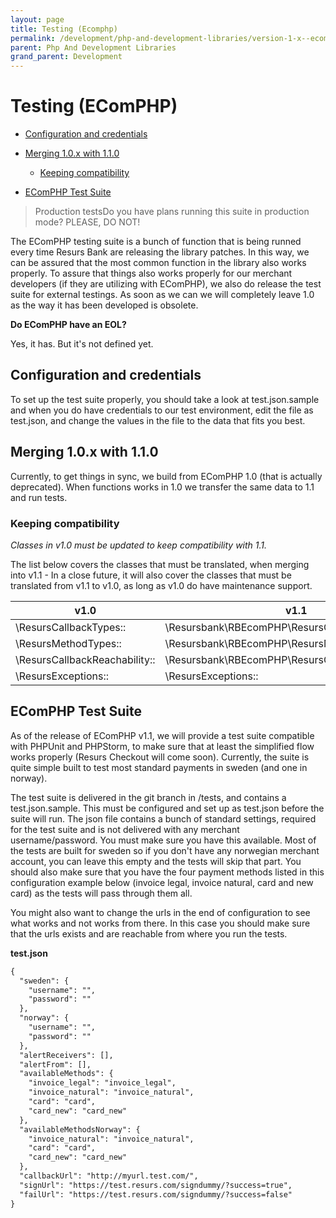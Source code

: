 ```yaml
---
layout: page
title: Testing (Ecomphp)
permalink: /development/php-and-development-libraries/version-1-x--ecomphp-/7438426/
parent: Php And Development Libraries
grand_parent: Development
---
```




# Testing (EComPHP) 

- [Configuration and
  credentials](#testing(ecomphp)-configurationandcredentials)
- [Merging 1.0.x with 1.1.0](#testing(ecomphp)-merging1.0.xwith1.1.0)
  - [Keeping compatibility](#testing(ecomphp)-keepingcompatibility)

- [EComPHP Test Suite](#testing(ecomphp)-ecomphptestsuite)

> Production testsDo you have plans running this suite in production
> mode? PLEASE, DO NOT!

The EComPHP testing suite is a bunch of function that is being runned
every time Resurs Bank are releasing the library patches. In this way,
we can be assured that the most common function in the library also
works properly. To assure that things also works properly for our
merchant developers (if they are utilizing with EComPHP), we also do
release the test suite for external testings. As soon as we can we will
completely leave 1.0 as the way it has been developed is obsolete.

**Do EComPHP have an EOL?**

Yes, it has. But it's not defined yet.

## Configuration and credentials
To set up the test suite properly, you should take a look at
test.json.sample and when you do have credentials to our test
environment, edit the file as test.json, and change the values in the
file to the data that fits you best.

## Merging 1.0.x with 1.1.0
Currently, to get things in sync, we build from EComPHP 1.0 (that is
actually deprecated). When functions works in 1.0 we transfer the same
data to 1.1 and run tests.

### Keeping compatibility
*Classes in v1.0 must be updated to keep compatibility with 1.1.*

The list below covers the classes that must be translated, when merging
into v1.1 - In a close future, it will also cover the classes that must
be translated from v1.1 to v1.0, as long as v1.0 do have maintenance
support.

| v1.0                          | v1.1                                               | Notes     |
|-------------------------------|----------------------------------------------------|-----------|
| \ResursCallbackTypes::        | \Resursbank\RBEcomPHP\ResursCallbackTypes::        |           |
| \ResursMethodTypes::          | \Resursbank\RBEcomPHP\ResursMethodTypes::          |           |
| \ResursCallbackReachability:: | \Resursbank\RBEcomPHP\ResursCallbackReachability:: |           |
| \ResursExceptions::           | \ResursExceptions::                                | Unchanged |

## EComPHP Test Suite
As of the release of EComPHP v1.1, we will provide a test suite
compatible with PHPUnit and PHPStorm, to make sure that at least the
simplified flow works properly (Resurs Checkout will come soon).
Currently, the suite is quite simple built to test most standard
payments in sweden (and one in norway).

The test suite is delivered in the git branch in /tests, and contains a
test.json.sample. This must be configured and set up as test.json before
the suite will run. The json file contains a bunch of standard settings,
required for the test suite and is not delivered with any merchant
username/password. You must make sure you have this available. Most of
the tests are built for sweden so if you don't have any norwegian
merchant account, you can leave this empty and the tests will skip that
part. You should also make sure that you have the four payment methods
listed in this configuration example below (invoice legal, invoice
natural, card and new card) as the tests will pass through them all.

You might also want to change the urls in the end of configuration to
see what works and not works from there. In this case you should make
sure that the urls exists and are reachable from where you run the
tests.

**test.json**
```xml
{
  "sweden": {
    "username": "",
    "password": ""
  },
  "norway": {
    "username": "",
    "password": ""
  },
  "alertReceivers": [],
  "alertFrom": [],
  "availableMethods": {
    "invoice_legal": "invoice_legal",
    "invoice_natural": "invoice_natural",
    "card": "card",
    "card_new": "card_new"
  },
  "availableMethodsNorway": {
    "invoice_natural": "invoice_natural",
    "card": "card",
    "card_new": "card_new"
  },
  "callbackUrl": "http://myurl.test.com/",
  "signUrl": "https://test.resurs.com/signdummy/?success=true",
  "failUrl": "https://test.resurs.com/signdummy/?success=false"
}
```
